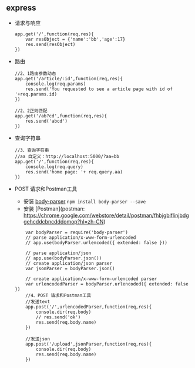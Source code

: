 ## express
* 请求与响应

    ```
    app.get('/',function(req,res){
        var resObject = {'name':'bb','age':17}
        res.send(resObject)
    })
    ```
* 路由

    ```
    //2、1路由参数动态
    app.get('/article/:id',function(req,res){
        console.log(req.params)
        res.send('You requested to see a article page with id of '+req.params.id)
    })

    //2、2正则匹配
    app.get('/ab?cd',function(req,res){
        res.send('abcd')
    })
    ```
* 查询字符串

    ```
    //3、查询字符串
    //aa 自定义：http://localhost:5000/?aa=bb
    app.get('/',function(req,res){
        console.log(req.query)
        res.send('home page: '+ req.query.aa)
    })
    ```
* POST 请求和Postman工具
    * 安装 [body-parser](https://github.com/expressjs/body-parser)  `npm install body-parser --save`
    * 安装 [Postman](postman: https://chrome.google.com/webstore/detail/postman/fhbjgbiflinjbdggehcddcbncdddomop?hl=zh-CN)

    ```
        var bodyParser = require('body-parser')
        // parse application/x-www-form-urlencoded
        // app.use(bodyParser.urlencoded({ extended: false }))

        // parse application/json
        // app.use(bodyParser.json())
        // create application/json parser
        var jsonParser = bodyParser.json()

        // create application/x-www-form-urlencoded parser
        var urlencodedParser = bodyParser.urlencoded({ extended: false })
        //4、POST 请求和Postman工具
        //发送text
        app.post('/',urlencodedParser,function(req,res){
            console.dir(req.body)
            // res.send('ok')
            res.send(req.body.name)
        })

        //发送json
        app.post('/upload',jsonParser,function(req,res){
            console.dir(req.body)
            res.send(req.body.name)
        })

    ```
